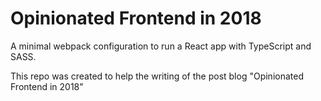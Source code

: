 # Opinionated Frontend in 2018

A minimal webpack configuration to run a React app with TypeScript and SASS.

This repo was created to help the writing of the post blog "Opinionated Frontend in 2018"

